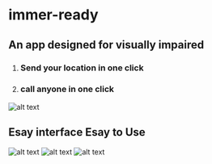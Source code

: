 # immer-ready
##  An app designed for visually impaired
1. ### Send your location in one click 
2. ### call anyone in one click  



![alt text](https://cdn.pbrd.co/images/I02dSXq.png)


## Esay interface Esay to Use 
![alt text](https://cdn.pbrd.co/images/I028tS4.png)
![alt text](https://cdn.pbrd.co/images/I02ae8z.png)
![alt text](https://cdn.pbrd.co/images/I0283Fs.png)



